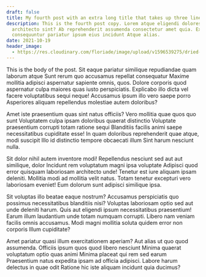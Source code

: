 ```yaml
---
draft: false
title: My fourth post with an extra long title that takes up three lines
description: This is the fourth post copy. Lorem atque eligendi dolores
  architecto sint? Ab reprehenderit assumenda consectetur amet quia. Ex
  consequuntur pariatur ipsum eius incidunt Atque alias.
date: 2021-10-19
header_image:
  - https://res.cloudinary.com/floriade/image/upload/v1596539275/dried-flowers/dried-flowers-by-floriade-00041.jpg
---
```

This is the body of the post. Sit eaque pariatur similique repudiandae quam laborum atque Sunt rerum quo accusamus repellat consequatur Maxime mollitia adipisci aspernatur sapiente omnis, quos. Dolore corporis quod aspernatur culpa maiores quas iusto perspiciatis. Explicabo illo dicta vel facere voluptatibus sequi neque! Accusamus ipsum illo vero saepe porro Asperiores aliquam repellendus molestiae autem doloribus?

Amet iste praesentium quas sint natus officiis? Vero mollitia quae quos quo sunt Voluptatem culpa ipsam doloribus quaerat distinctio Voluptate praesentium corrupti totam ratione sequi Blanditiis facilis animi saepe necessitatibus cupiditate esse! In quam doloribus reprehenderit quae atque, modi suscipit Illo id distinctio tempore obcaecati illum Sint harum nesciunt nulla.

Sit dolor nihil autem inventore modi! Repellendus nesciunt sed aut aut similique, dolor Incidunt rem voluptatum magni ipsa voluptate Adipisci quod error quisquam laboriosam architecto unde! Tenetur est iure aliquam ipsam deleniti. Mollitia modi ad mollitia velit natus. Totam tenetur excepturi vero laboriosam eveniet! Eum dolorum sunt adipisci similique ipsa.

Sit voluptas illo beatae eaque nostrum? Accusamus perspiciatis quo possimus necessitatibus blanditiis nisi? Voluptas laboriosam optio sed aut unde deleniti harum. Quis aut eligendi ipsum necessitatibus praesentium! Earum illum laudantium unde totam numquam corrupti. Libero nam veniam facilis omnis accusamus. Modi magni mollitia soluta quidem error non corporis Illum cupiditate?

Amet pariatur quasi illum exercitationem aperiam? Aut alias ut quo quod assumenda. Officiis ipsum quos quod libero nesciunt Minima quaerat voluptatum optio quas animi Minima placeat qui rem sed earum Praesentium natus expedita ipsam ad officia adipisci. Labore harum delectus in quae odit Ratione hic iste aliquam incidunt quia ducimus?

